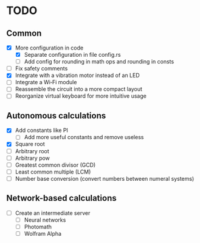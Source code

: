 # TODO

## Common
- [x] More configuration in code
    - [x] Separate configuration in file config.rs
    - [ ] Add config for rounding in math ops and rounding in consts
- [ ] Fix safety comments
- [x] Integrate with a vibration motor instead of an LED
- [ ] Integrate a Wi‑Fi module
- [ ] Reassemble the circuit into a more compact layout
- [ ] Reorganize virtual keyboard for more intuitive usage

## Autonomous calculations
- [x] Add constants like PI
    - [ ] Add more useful constants and remove useless
- [x] Square root
- [ ] Arbitrary root
- [ ] Arbitrary pow
- [ ] Greatest common divisor (GCD)
- [ ] Least common multiple (LCM)
- [ ] Number base conversion (convert numbers between numeral systems)

## Network-based calculations
- [ ] Create an intermediate server
    - [ ] Neural networks
    - [ ] Photomath
    - [ ] Wolfram Alpha